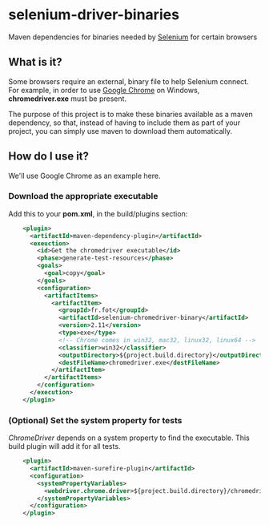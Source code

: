 # selenium-driver-binaries

Maven dependencies for binaries needed by [Selenium](http://www.seleniumhq.org/) for certain browsers

## What is it?

Some browsers require an external, binary file to help Selenium connect. For example, in order to use [Google Chrome](http://www.google.com/chrome/) on Windows, **chromedriver.exe** must be present.

The purpose of this project is to make these binaries available as a maven dependency, so that, instead of having to include them as part of your project, you can simply use maven to download them automatically.

## How do I use it?

We'll use Google Chrome as an example here.

### Download the appropriate executable

Add this to your **pom.xml**, in the build/plugins section:

```xml
    <plugin>
      <artifactId>maven-dependency-plugin</artifactId>
      <exeuction>
        <id>Get the chromedriver executable</id>
        <phase>generate-test-resources</phase>
        <goals>
          <goal>copy</goal>
        </goals>
        <configuration>
          <artifactItems>
            <artifactItem>
              <groupId>fr.fot</groupId>
              <artifactId>selenium-chromedriver-binary</artifactId>
              <version>2.11</version>
              <type>exe</type>
              <!-- Chrome comes in win32, mac32, linux32, linux64 -->
              <classifier>win32</classifier>
              <outputDirectory>${project.build.directory}</outputDirectory>
              <destFileName>chromedriver.exe</destFileName>
            </artifactItem>
          </artifactItems>
        </configuration>
      </execution>
    </plugin>
```

### (Optional) Set the system property for tests

*ChromeDriver* depends on a system property to find the executable. This build plugin will add it for all tests.

```xml
    <plugin>
      <artifactId>maven-surefire-plugin</artifactId>
      <configuration>
        <systemPropertyVariables>
          <webdriver.chrome.driver>${project.build.directory}/chromedriver.exe</webdriver.chrome.driver>
        </systemPropertyVariables>
      </configuration>
    </plugin>
```
